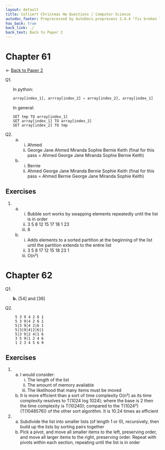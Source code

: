 ```yaml
---
layout: default
title: Colliert Christmas Hw Questions | Computer Science
autodoc_footer: Preprocessed by AutoDocs.preprocess 2.4.4 "fix broken link for 'C' filetype" ⓒ Starwort, 2020
has_back: true
back_link: ./
back_text: Back to Paper 2
---
```


<style>
    ol {
        counter-reset: list-ctr;
        list-style-type: none;
        list-style-position: outside;
    }
    ol>li {
        counter-increment: list-ctr;
    }
    ol>li::before {
        content:"Q" counter(list-ctr) ". ";
        margin-left: -25px;
    }
    ol ul {
        list-style-type: lower-alpha;
    }
    ol ul ul {
        list-style-type: lower-roman;
    }
    ul {
        list-style-type: decimal;
    }
    ul ul {
        list-style-type: lower-alpha;
    }
    ul ul ul {
        list-style-type: lower-roman;
    }
</style>

# Chapter 61

← [Back to Paper 2](./index.html)

1. In python:

    ```py
    array[index_1], arrray[index_2] = array[index_2], array[index_1]
    ```

    In general:

    ```SPLIWACA
    SET tmp TO array[index_1]
    SET array[index_1] TO array[index_2]
    SET array[index_2] TO tmp
    ```

2.
    - ​
        - Ahmed
        - George Jane Ahmed Miranda Sophie Bernie Keith
          (final for this pass = Ahmed George Jane Miranda Sophie Bernie Keith)
    - ​
        - Bernie
        - Ahmed George Jane Miranda Bernie Sophie Keith
          (final for this pass = Ahmed Bernie George Jane Miranda Sophie Keith)

## Exercises

- ​
  - ​
    - Bubble sort works by swapping elements repeatedly until the list is in order
    - 3 5 8 12 15 17 18 1 23
    - 8
  - ​
    - Adds elements to a sorted partition at the beginning of the list until the partition extends to the entire list
    - 3 5 8 17 12 15 18 23 1
    - O(n²)

# Chapter 62

1. **b.** [54] and [36]

2. ```text
    5 3 9 4 2 6 1
    5 3 9|4 2 6 1
    5|3 9|4 2|6 1
    5|3|9|4|2|6|1
    5|3 9|2 4|1 6
    3 5 9|1 2 4 6
    1 2 3 4 5 6 9
    ```

## Exercises

- ​
  - I would consider:
    - The length of the list
    - The amount of memory available
    - The likelihood that many items must be moved
  - It is more efficient than a sort of time complexity O(n²) as its time complexity resolves to T(1024 log 1024); where the base is 2 then the time complexity is T(10240); compared to the T(1024²) (T(1048576)) of the other sort algorithm.
  It is 10.24 times as efficient
- ​
  - Subdivide the list into smaller lists (of length 1 or 0), recursively, then build up the lists by sorting pairs together
  - Pick a pivot, and move all smaller items to the left, preserving order, and move all larger items to the right, preserving order. Repeat with pivots within each section, repeating until the list is in order
